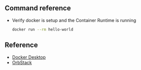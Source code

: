 ## Command reference

- Verify docker is setup and the Container Runtime is running

    ```sh
    docker run --rm hello-world
    ```

## Reference

- [Docker Desktop](https://www.docker.com/products/docker-desktop/)
- [OrbStack](https://www.docker.com/products/docker-desktop/)
